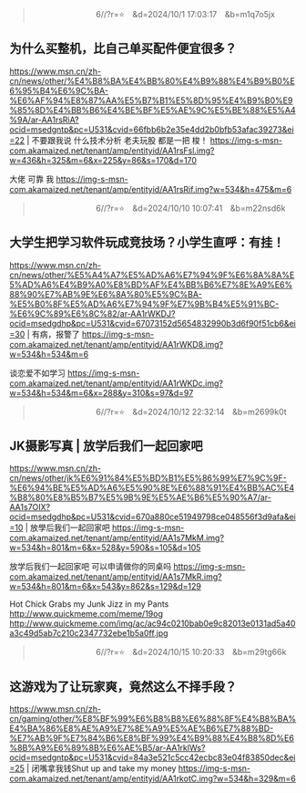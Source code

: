 
>　　　　　　　　6//?r=⭐　&d=2024/10/1 17:03:17　&b=m1q7o5jx
## 为什么买整机，比自己单买配件便宜很多？
https://www.msn.cn/zh-cn/news/other/%E4%B8%BA%E4%BB%80%E4%B9%88%E4%B9%B0%E6%95%B4%E6%9C%BA-%E6%AF%94%E8%87%AA%E5%B7%B1%E5%8D%95%E4%B9%B0%E9%85%8D%E4%BB%B6%E4%BE%BF%E5%AE%9C%E5%BE%88%E5%A4%9A/ar-AA1rsRiA?ocid=msedgntp&pc=U531&cvid=66fbb6b2e35e4dd2b0bfb53afac39273&ei=22
|
不要跟我说
什么技术分析
老夫玩股
都是一把
梭！
https://img-s-msn-com.akamaized.net/tenant/amp/entityid/AA1rsFsl.img?w=436&h=325&m=6&x=225&y=86&s=170&d=170

大佬
可靠
我
https://img-s-msn-com.akamaized.net/tenant/amp/entityid/AA1rsRif.img?w=534&h=475&m=6

>　　　　　　　　6//?r=⭐　&d=2024/10/10 10:07:41　&b=m22nsd6k
## 大学生把学习软件玩成竞技场？小学生直呼：有挂！
https://www.msn.cn/zh-cn/news/other/%E5%A4%A7%E5%AD%A6%E7%94%9F%E6%8A%8A%E5%AD%A6%E4%B9%A0%E8%BD%AF%E4%BB%B6%E7%8E%A9%E6%88%90%E7%AB%9E%E6%8A%80%E5%9C%BA-%E5%B0%8F%E5%AD%A6%E7%94%9F%E7%9B%B4%E5%91%BC-%E6%9C%89%E6%8C%82/ar-AA1rWKDJ?ocid=msedgdhp&pc=U531&cvid=67073152d5654832990b3d6f90f51cb6&ei=30
|
有病，报警了
https://img-s-msn-com.akamaized.net/tenant/amp/entityid/AA1rWKD8.img?w=534&h=534&m=6

谈恋爱不如学习
https://img-s-msn-com.akamaized.net/tenant/amp/entityid/AA1rWKDc.img?w=534&h=534&m=6&x=288&y=310&s=97&d=97

>　　　　　　　　6//?r=⭐　&d=2024/10/12 22:32:14　&b=m2699k0t
## JK摄影写真 | 放学后我们一起回家吧
https://www.msn.cn/zh-cn/news/other/jk%E6%91%84%E5%BD%B1%E5%86%99%E7%9C%9F-%E6%94%BE%E5%AD%A6%E5%90%8E%E6%88%91%E4%BB%AC%E4%B8%80%E8%B5%B7%E5%9B%9E%E5%AE%B6%E5%90%A7/ar-AA1s7OIX?ocid=msedgdhp&pc=U531&cvid=670a880ce51949798ce048556f3d9afa&ei=10
|
放學后我们一起回家吧
https://img-s-msn-com.akamaized.net/tenant/amp/entityid/AA1s7MkM.img?w=534&h=801&m=6&x=528&y=590&s=105&d=105

放学后我们一起回家吧
可以申请做你的同桌吗
https://img-s-msn-com.akamaized.net/tenant/amp/entityid/AA1s7MkR.img?w=534&h=801&m=6&x=543&y=862&s=129&d=129

Hot Chick Grabs my Junk Jizz in my Pants
http://www.quickmeme.com/meme/19og
http://www.quickmeme.com/img/ac/ac94c0210bab0e9c82013e0131ad5a40a3c49d5ab7c210c2347732ebe1b5a0ff.jpg

>　　　　　　　　6//?r=⭐　&d=2024/10/15 10:20:33　&b=m29tg66k
## 这游戏为了让玩家爽，竟然这么不择手段？
https://www.msn.cn/zh-cn/gaming/other/%E8%BF%99%E6%B8%B8%E6%88%8F%E4%B8%BA%E4%BA%86%E8%AE%A9%E7%8E%A9%E5%AE%B6%E7%88%BD-%E7%AB%9F%E7%84%B6%E8%BF%99%E4%B9%88%E4%B8%8D%E6%8B%A9%E6%89%8B%E6%AE%B5/ar-AA1rklWs?ocid=msedgntp&pc=U531&cvid=84a3e521c5cc42ecbc83e04f83850dec&ei=25
|
闭嘴拿我钱Shut up and take my money
https://img-s-msn-com.akamaized.net/tenant/amp/entityid/AA1rkotC.img?w=534&h=329&m=6
